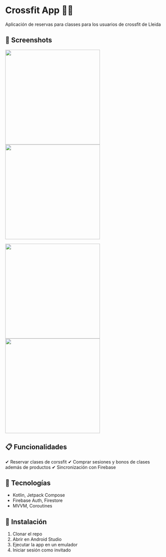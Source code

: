 # Crossfit App 🏋️‍♂️

Aplicación de reservas para classes para los usuarios de crossfit de Lleida

## 📸 Screenshots
<img src="https://github.com/user-attachments/assets/061d6f61-82f7-4143-824a-c3c8bb44e8bf" width="300"> <img src="https://github.com/user-attachments/assets/02fc6687-d98a-4204-bba9-ccc4c88a130a" width="300">

<img src="https://github.com/user-attachments/assets/c4e72413-ec48-41d6-a75d-2f74fae2354e" width="300"> <img src="https://github.com/user-attachments/assets/c55c9b96-35a6-4cf6-af02-442b9286a666" width="300">



## 📋 Funcionalidades
✔ Reservar clases de corssfit
✔ Comprar sesiones y bonos de clases además de productos
✔ Sincronización con Firebase

## 🔧 Tecnologías
- Kotlin, Jetpack Compose
- Firebase Auth, Firestore
- MVVM, Coroutines

## 🚀 Instalación  
1. Clonar el repo
2. Abrir en Android Studio
3. Ejecutar la app en un emulador
4. Iniciar sesión como invitado
